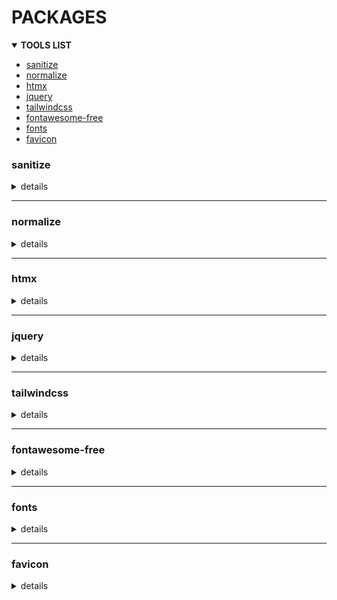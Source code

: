 <h1> PACKAGES </h1>

<details open>
<summary><strong>TOOLS LIST</strong></summary>

- [sanitize](#sanitize)
- [normalize](#normalize)
- [htmx](#htmx)
- [jquery](#jquery)
- [tailwindcss](#tailwindcss)
- [fontawesome-free](#fontawesome-free)
- [fonts](#fonts)
- [favicon](#favicon)

</details>

### sanitize

<details>
<summary>details</summary>

[package](https://www.jsdelivr.com/package/npm/sanitize.css) -
[repo](https://github.com/csstools/sanitize.css/)

```html
<link
  rel="stylesheet"
  href="https://cdn.jsdelivr.net/npm/sanitize.css@13.0.0/sanitize.min.css"
/>
```

</details>

---

### normalize

<details>
<summary>details</summary>

[package](https://www.jsdelivr.com/package/npm/normalize.css) -
[repo](https://github.com/necolas/normalize.css/)

```html
<link
  rel="stylesheet"
  href="https://cdn.jsdelivr.net/npm/normalize.css@8.0.1/normalize.min.css"
/>
```

</details>

---

### htmx

<details>
<summary>details</summary>

[package](https://www.jsdelivr.com/package/npm/htmx.org) -
[repo](https://github.com/bigskysoftware/htmx/)

```html
<script src="https://cdn.jsdelivr.net/npm/htmx.org@1.9.10/dist/ext/ws.min.js"></script>
```

</details>

---

### jquery

<details>
<summary>details</summary>

[package](https://www.jsdelivr.com/package/npm/jquery) -
[repo](https://github.com/jquery/jquery/)

```html
<script
  src="https://cdn.jsdelivr.net/npm/jquery@3.7.1/dist/jquery.min.js"
  integrity="sha256-/JqT3SQfawRcv/BIHPThkBvs0OEvtFFmqPF/lYI/Cxo="
  crossorigin="anonymous"
></script>
```

</details>

---

### tailwindcss

<details>
<summary>details</summary>

[package](https://www.jsdelivr.com/package/npm/tailwindcss) -
[repo](https://github.com/tailwindlabs/tailwindcss/)

```html
<script src="https://cdn.jsdelivr.net/npm/tailwindcss@3.4.1/lib/index.min.js"></script>

<link
  rel="stylesheet"
  href="https://cdn.jsdelivr.net/npm/tailwindcss@3.4.1/base.min.css"
/>
```

</details>

---

### fontawesome-free

<details>
<summary>details</summary>

[package](https://www.jsdelivr.com/package/npm/@fortawesome/fontawesome-free) -
[repo](https://github.com/FortAwesome/Font-Awesome/)

```html
<script
  src="https://cdn.jsdelivr.net/npm/@fortawesome/fontawesome-free@6.5.1/js/fontawesome.min.js"
  integrity="sha256-6/VL/zgaVQLFCpqy4il6oVm6EB1Ts5fDz6XTHzJMscI="
  crossorigin="anonymous"
></script>

<link
  rel="stylesheet"
  href="https://cdn.jsdelivr.net/npm/@fortawesome/fontawesome-free@6.5.1/css/fontawesome.min.css"
  integrity="sha256-jrW0TOWXGlAeWheVTEZLgKugxGBGdbVgOn9FZFmviKE="
  crossorigin="anonymous"
/>
```

</details>

---

### fonts

<details>
<summary>details</summary>

[Monaspace package](https://github.com/githubnext/monaspace/releases/latest) -
[Monaspace repo](https://github.com/githubnext/monaspace) -
[Inter package](https://fonts.google.com/specimen/Inter) -
[Inter repo](https://github.com/rsms/inter/)

```bash
# install font
wget $(curl -s https://api.github.com/repos/githubnext/monaspace/releases/latest | grep 'browser_' | cut -d\" -f4)

# copy all fonts from ./otf to ~/.local/share/fonts
cp ./fonts/otf/* ~/.local/share/fonts

# copy variable fonts from ./variable to ~/.local/share/fonts
cp ./fonts/variable/* ~/.local/share/fonts

# Build font information caches
fc-cache -f
```

```html
<link rel="preconnect" href="https://fonts.googleapis.com" />
<link rel="preconnect" href="https://fonts.gstatic.com" crossorigin />
<link
  href="https://fonts.googleapis.com/css2?family=Inter:wght@100;200;300;400;500;600;700;800;900&display=swap"
  rel="stylesheet"
/>
```

</details>

---

### favicon

<details>
<summary>details</summary>

[favicon](https://realfavicongenerator.net/svg-favicon/)
[icones](https://icones.js.org/collection/all/)

</details>
